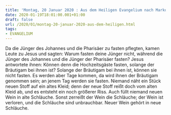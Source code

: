 ```yaml
---
title: 'Montag, 20 Januar 2020 : Aus dem Heiligen Evangelium nach Markus - Mk 2,18-22.'
date: 2020-01-19T18:01:00.001+01:00
draft: false
url: /2020/01/montag-20-januar-2020-aus-dem-heiligen.html
tags: 
- EVANGELIUM
---
```


Da die Jünger des Johannes und die Pharisäer zu fasten pflegten, kamen Leute zu Jesus und sagten: Warum fasten deine Jünger nicht, während die Jünger des Johannes und die Jünger der Pharisäer fasten? Jesus antwortete ihnen: Können denn die Hochzeitsgäste fasten, solange der Bräutigam bei ihnen ist? Solange der Bräutigam bei ihnen ist, können sie nicht fasten. Es werden aber Tage kommen, da wird ihnen der Bräutigam genommen sein; an jenem Tag werden sie fasten. Niemand näht ein Stück neuen Stoff auf ein altes Kleid; denn der neue Stoff reißt doch vom alten Kleid ab, und es entsteht ein noch größerer Riss. Auch füllt niemand neuen Wein in alte Schläuche. Sonst zerreißt der Wein die Schläuche; der Wein ist verloren, und die Schläuche sind unbrauchbar. Neuer Wein gehört in neue Schläuche.